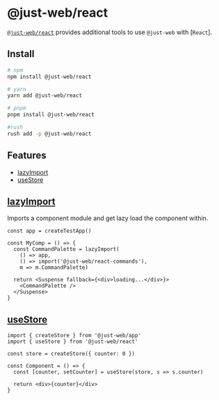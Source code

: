 # @just-web/react <!-- omit in toc -->

[`@just-web/react`] provides additional tools to use `@just-web` with [`React`].

## Install <!-- omit in toc -->

```sh
# npm
npm install @just-web/react

# yarn
yarn add @just-web/react

# pnpm
pnpm install @just-web/react

#rush
rush add -p @just-web/react
```

## Features <!-- omit in toc -->

- [lazyImport](#lazyimport)
- [useStore](#usestore)

## [lazyImport]

Imports a component module and get lazy load the component within.

```tsx
const app = createTestApp()

const MyComp = () => {
  const CommandPalette = lazyImport(
    () => app,
    () => import('@just-web/react-commands'),
    m => m.CommandPalette)

  return <Suspense fallback={<div>loading...</div>}>
    <CommandPalette />
  </Suspense>
}
```

## [useStore]

```tsx
import { createStore } from '@just-web/app'
import { useStore } from '@just-web/react'

const store = createStore({ counter: 0 })

const Component = () => {
  const [counter, setCounter] = useStore(store, s => s.counter)

  return <div>{counter}</div>
}
```

[`@just-web/react`]: https://github.com/justland/just-web/tree/main/frameworks/react
[`@just-web/states`]: https://github.com/justland/just-web/tree/main/frameworks/states
[React]: https://reactjs.org/
[useStore]: https://github.com/justland/just-web/blob/main/libraries/react/src/useStore.ts
[lazyImport]: https://github.com/justland/just-web/blob/main/libraries/react/src/lazyImport.ts
